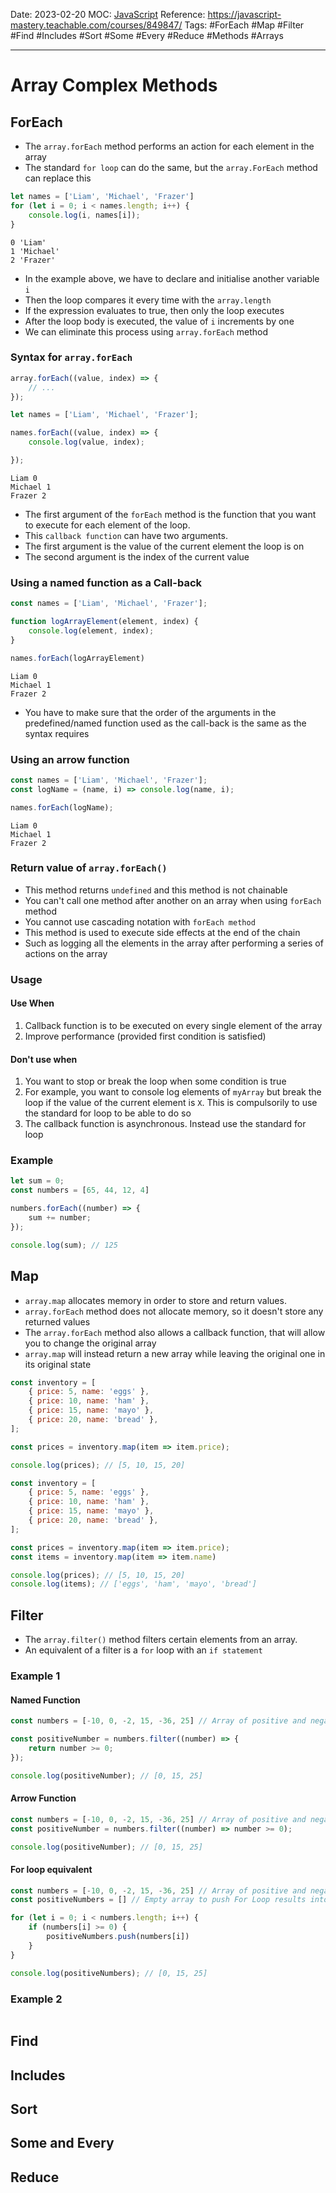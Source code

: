 Date: 2023-02-20
MOC: [JavaScript](../../1.%20MOC/JavaScript.md)
Reference: https://javascript-mastery.teachable.com/courses/849847/
Tags: #ForEach #Map #Filter #Find #Includes #Sort #Some #Every #Reduce #Methods #Arrays 

---
# Array Complex Methods

## ForEach
* The `array.forEach` method performs an action for each element in the array
* The standard `for loop` can do the same, but the `array.ForEach` method can replace this
```JavaScript
let names = ['Liam', 'Michael', 'Frazer']
for (let i = 0; i < names.length; i++) {
    console.log(i, names[i]);
}
```
```console
0 'Liam'
1 'Michael'
2 'Frazer'
```
* In the example above, we have to declare and initialise another variable `i`
* Then the loop compares it every time with the `array.length` 
* If the expression evaluates to true, then only the loop executes
* After the loop body is executed, the value of `i` increments by one
* We can eliminate this process using `array.forEach` method

### Syntax for `array.forEach`
```JavaScript
array.forEach((value, index) => {
	// ...
});
```

```JavaScript
let names = ['Liam', 'Michael', 'Frazer'];

names.forEach((value, index) => {
    console.log(value, index);

});
```
```console
Liam 0
Michael 1
Frazer 2
```
* The first argument of the `forEach` method is the function that you want to execute for each element of the loop.
* This `callback function` can have two arguments.
* The first argument is the value of the current element the loop is on
* The second argument is the index of the current value

### Using a named function as a Call-back
```JavaScript
const names = ['Liam', 'Michael', 'Frazer'];

function logArrayElement(element, index) {
    console.log(element, index);
}

names.forEach(logArrayElement)
```
```console
Liam 0
Michael 1
Frazer 2
```
* You have to make sure that the order of the arguments in the predefined/named function used as the call-back is the same as the syntax requires

### Using an arrow function
```JavaScript
const names = ['Liam', 'Michael', 'Frazer'];
const logName = (name, i) => console.log(name, i);

names.forEach(logName);
```
```console
Liam 0
Michael 1
Frazer 2
```


### Return value of `array.forEach()`
* This method returns `undefined` and this method is not chainable
* You can't call one method after another on an array when using `forEach` method
* You cannot use cascading notation with `forEach method`
* This method is used to execute side effects at the end of the chain
* Such as logging all the elements in the array after performing a series of actions on the array

### Usage

#### Use When
1. Callback function is to be executed on every single element of the array
2. Improve performance (provided first condition is satisfied)

#### Don't use when
1. You want to stop or break the loop when some condition is true
2. For example, you want to console log elements of `myArray` but break the loop if the value of the current element is `X`. This is compulsorily to use the standard for loop to be able to do so
3. The callback function is asynchronous. Instead use the standard for loop

### Example
```JavaScript
let sum = 0;
const numbers = [65, 44, 12, 4]

numbers.forEach((number) => {
    sum += number;
});

console.log(sum); // 125
```

## Map
* `array.map` allocates memory in order to store and return values.
* `array.forEach` method does not allocate memory, so it doesn't store any returned values
* The `array.forEach` method also allows a callback function, that will allow you to change the original array
* `array.map` will instead return a new array while leaving the original one in its original state
```JavaScript
const inventory = [
    { price: 5, name: 'eggs' },
    { price: 10, name: 'ham' },
    { price: 15, name: 'mayo' },
    { price: 20, name: 'bread' },
];

const prices = inventory.map(item => item.price);

console.log(prices); // [5, 10, 15, 20]
```

```JavaScript
const inventory = [
    { price: 5, name: 'eggs' },
    { price: 10, name: 'ham' },
    { price: 15, name: 'mayo' },
    { price: 20, name: 'bread' },
];

const prices = inventory.map(item => item.price);
const items = inventory.map(item => item.name)

console.log(prices); // [5, 10, 15, 20]
console.log(items); // ['eggs', 'ham', 'mayo', 'bread']
```

## Filter
* The `array.filter()` method filters certain elements from an array.
* An equivalent of a filter is a `for` loop with an `if statement`

### Example 1

#### Named Function
```JavaScript
const numbers = [-10, 0, -2, 15, -36, 25] // Array of positive and negative numbers

const positiveNumber = numbers.filter((number) => {
    return number >= 0;
});

console.log(positiveNumber); // [0, 15, 25]
```

#### Arrow Function
```JavaScript
const numbers = [-10, 0, -2, 15, -36, 25] // Array of positive and negative numbers
const positiveNumber = numbers.filter((number) => number >= 0);

console.log(positiveNumber); // [0, 15, 25]
```

#### For loop equivalent
```JavaScript
const numbers = [-10, 0, -2, 15, -36, 25] // Array of positive and negative numbers
const positiveNumbers = [] // Empty array to push For Loop results into

for (let i = 0; i < numbers.length; i++) {
    if (numbers[i] >= 0) {
        positiveNumbers.push(numbers[i])
    }
}

console.log(positiveNumbers); // [0, 15, 25]
```


### Example 2
```JavaScript

```


## Find

## Includes

## Sort

## Some and Every

## Reduce